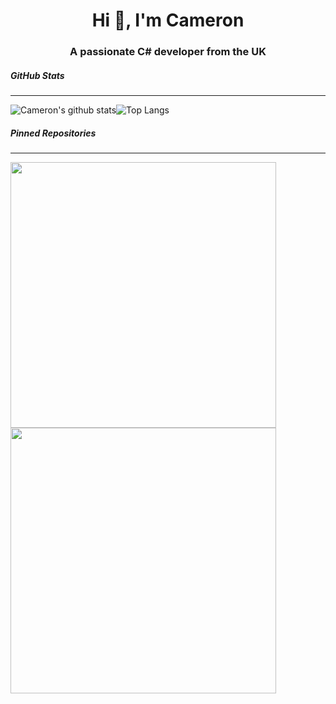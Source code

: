 <h1 align="center">Hi 👋, I'm Cameron</h1>
<h3 align="center">A passionate C# developer from the UK</h3>

##### GitHub Stats
---

![Cameron's github stats](https://github-readme-stats.cameron-stuart.vercel.app/api?username=cameron-stuart&show_icons=true&count_private=true&include_all_commits=true&hide=contribs&line_height=31&hide_title=true&theme=dracula)![Top Langs](https://github-readme-stats.cameron-stuart.vercel.app/api/top-langs/?username=Cameron-Stuart&layout=compact&card_width=309&theme=dracula)

##### Pinned Repositories
---
<a href="https://github.com/Cameron-Stuart/WSL-DistroLauncher-Manjaro-Architect">
  <img width="425" src="https://github-readme-stats.vercel.app/api/pin/?username=Cameron-Stuart&repo=WSL-DistroLauncher-Manjaro-Architect&theme=dracula&hide_border=true" />
</a>
<a href="https://github.com/Cameron-Stuart/GPlayEdge">
  <img width="425" src="https://github-readme-stats.vercel.app/api/pin/?username=Cameron-Stuart&repo=GPlayEdge&theme=dracula&hide_border=true" />
</a>

